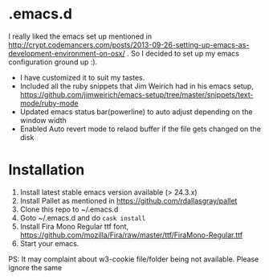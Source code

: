 .emacs.d
========
I really liked the emacs set up mentioned in http://crypt.codemancers.com/posts/2013-09-26-setting-up-emacs-as-development-environment-on-osx/ . So I decided to set up my emacs configuration ground up :). 


- I have customized it to suit my tastes.
- Included all the ruby snippets that Jim Weirich had in his emacs setup, 
https://github.com/jimweirich/emacs-setup/tree/master/snippets/text-mode/ruby-mode
- Updated emacs status bar(powerline) to auto adjust depending on the window width
- Enabled Auto revert mode to relaod buffer if the file gets changed on the disk 

Installation
============

1. Install latest stable emacs version available (> 24.3.x)
2. Install Pallet as mentioned in https://github.com/rdallasgray/pallet
3. Clone this repo to ~/.emacs.d
4. Goto ~/.emacs.d and do ```cask install```
5. Install Fira Mono Regular ttf font, https://github.com/mozilla/Fira/raw/master/ttf/FiraMono-Regular.ttf
6. Start your emacs. 


PS: It may complaint about w3-cookie file/folder being not available. Please ignore the same


